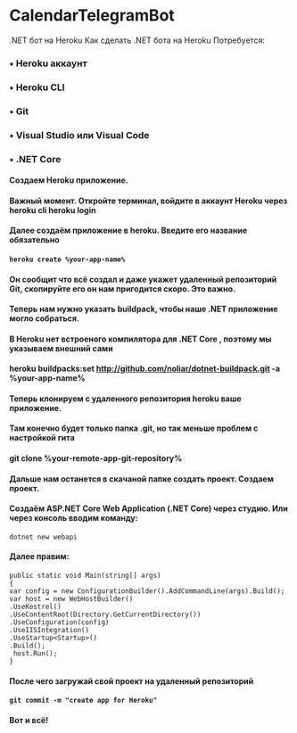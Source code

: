 # CalendarTelegramBot
.NET бот на Heroku
Как сделать .NET бота на Heroku
Потребуется:
### • Heroku аккаунт
### • Heroku CLI
### • Git
### • Visual Studio или Visual Code
### • .NET Core
#### Создаем Heroku приложение.
#### Важный момент. Откройте терминал, войдите в аккаунт Heroku через heroku cli heroku login
#### Далее создаём приложение в heroku. Введите его название обязательно
#### ```heroku create %your-app-name%```
#### Он сообщит что всё создал и даже укажет удаленный репозиторий Git, скопируйте его он нам пригодится скоро. Это важно.
#### Теперь нам нужно указать buildpack, чтобы наше .NET приложение могло собраться. 
#### В Heroku нет встроеного компилятора для .NET Core , поэтому мы указываем внешний сами
#### heroku buildpacks:set http://github.com/noliar/dotnet-buildpack.git -a %your-app-name%
#### Теперь клонируем с удаленного репозитория heroku ваше приложение. 
#### Там конечно будет только папка .git, но так меньше проблем с настройкой гита
#### git clone %your-remote-app-git-repository%
#### Дальше нам останется в скачаной папке создать проект. Создаем проект.
#### Создаём ASP.NET Core Web Application (.NET Core) через студию. Или через консоль вводим команду: 
```dotnet new webapi```
#### Далее правим:
```
public static void Main(string[] args)
{
var config = new ConfigurationBuilder().AddCommandLine(args).Build();
var host = new WebHostBuilder()
.UseKestrel()
.UseContentRoot(Directory.GetCurrentDirectory())
.UseConfiguration(config)
.UseIISIntegration()
.UseStartup<Startup>()
.Build();
 host.Run();
}
```
#### После чего загружай свой проект на удаленный репозиторий
#### ```git commit -m "create app for Heroku"```
#### Вот и всё!

